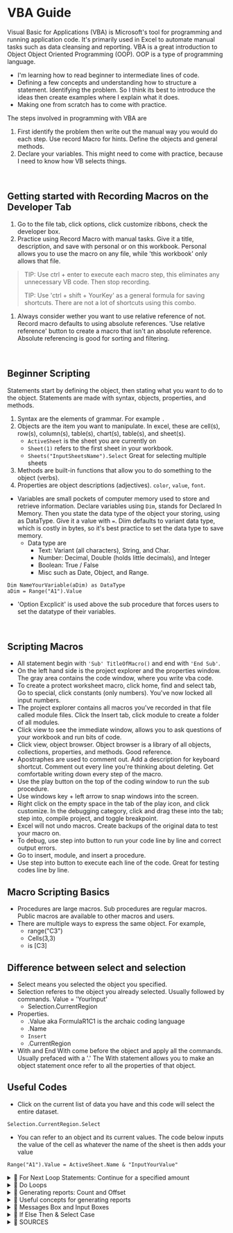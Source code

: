 # VBA Guide
Visual Basic for Applications (VBA) is Microsoft's tool for programming and running application code. It's primarily used in Excel to automate manual tasks such as data cleansing and reporting. VBA is a great introduction to Object Object Oriented Programming (OOP). OOP is a type of programming language.
- I'm learning how to read beginner to intermediate lines of code.
- Defining a few concepts and understanding how to structure a statement. Identifying the problem.  So I think its best to introduce the ideas then create examples where I explain what it does.
- Making one from scratch has to come with practice.

The steps involved in programming with VBA are
1. First identify the problem then write out the manual way you would do each step. Use record Macro for hints. Define the objects and general methods.
2. Declare your variables. This might need to come with practice, because I need to know how VB selects things.
</br>

## Getting started with Recording Macros on the Developer Tab
1. Go to the file tab, click options, click customize ribbons, check the developer box.
1. Practice using Record Macro with manual tasks. Give it a title, description, and save with personal or on this workbook. Personal allows you to use the macro on any file, while 'this workbook' only allows that file.
> TIP: Use ctrl + enter to execute each macro step, this eliminates any unnecessary VB code. Then stop recording.
> 
> TIP: Use 'ctrl + shift + YourKey' as a general formula for saving shortcuts. There are not a lot of shortcuts using this combo.
1. Always consider wether you want to use relative reference of not. Record macro defaults to using absolute references. 'Use relative reference' button to create a macro that isn't an absolute reference. Absolute referencing is good for sorting and filtering. 
</br>

## Beginner Scripting
Statements start by defining the object, then stating what you want to do to the object. Statements are made with syntax, objects, properties, and methods.
1. Syntax are the elements of grammar. For example `.`
1. Objects are the item you want to manipulate. In excel, these are cell(s), row(s), column(s), table(s), chart(s), table(s), and sheet(s). 
   - `ActiveSheet` is the sheet you are currently on
   - `Sheet(1)` refers to the first sheet in your workbook.
   - `Sheets("InputSheetsName").Select` Great for selecting multiple sheets
1. Methods are built-in functions that allow you to do something to the object (verbs). 
1. Properties are object descriptions (adjectives). `color`, `value`, `font`.
- Variables are small pockets of computer memory used to store and retrieve information. Declare variables using `Dim`, stands for Declared In Memory. Then you state the data type of the object your storing, using as DataType. Give it a value with `=`. Diim defaults to variant data type, which is costly in bytes, so it's best practice to set the data type to save memory. 
  - Data type are
      - Text: Variant (all characters), String, and Char.
      - Number: Decimal, Double (holds little decimals), and Integer
      - Boolean: True / False
      - Misc such as Date, Object, and Range.
```
Dim NameYourVariable(aDim) as DataType
aDim = Range("A1").Value 
```
- 'Option Excplicit' is used above the sub procedure that forces users to set the datatype of their variables.

</br>
 




## Scripting Macros
- All statement begin with `'Sub' TitleOfMacro()` and end with `'End Sub'`.
- On the left hand side is the project explorer and the properties window. The gray area contains the code window, where you write vba code.
- To create a protect worksheet macro, click home, find and select tab, Go to special, click constants (only numbers). You've now locked all input numbers.
- The project explorer contains all macros you've recorded in that file called module files. Click the Insert tab, click module to create a folder of all modules.
- Click view to see the immediate window, allows you to ask questions of your workbook and run bits of code.
- Click view, object browser. Object browser is a library of all objects, collections, properties, and methods. Good reference.
- Apostraphes are used to comment out. Add a description for keyboard shortcut. Comment out every line you're thinking about deleting. Get comfortable writing down every step of the macro.
- Use the play button on the top of the coding window to run the sub procedure.
- Use windows key + left arrow to snap windows into the screen.
- Right click on the empty space in the tab of the play icon, and click customize. In the debugging category, click and drag these into the tab; step into, compile project, and toggle breakpoint.
- Excel will not undo macros. Create backups of the original data to test your macro on. 
- To debug, use step into button to run your code line by line and correct output errors. 
- Go to insert, module, and insert a procedure.
- Use step into button to execute each line of the code. Great for testing codes line by line.



## Macro Scripting Basics
- Procedures are large macros. Sub procedures are regular macros. Public macros are available to other macros and users. 
- There are multiple ways to express the same object. For example,
   - range("C3")
   - Cells(3,3)
   - is [C3]



## Difference between select and selection
- Select means you selected the object you specified.
- Selection referes to the object you already selected. Usually followed by commands. Value = 'YourInput'
  - Selection.CurrentRegion
- Properties.
  - .Value aka FormulaR1C1 is the archaic coding language
  - .Name
  - `Insert`
  - .CurrentRegion
 - With and End With come before the object and apply all the commands. Usually prefaced with a '.' The With statement allows you to make an object statement once refer to all the properties of that object.



## Useful Codes
- Click on the current list of data you have and this code will select the entire dataset.
```
Selection.CurrentRegion.Select
```
- You can refer to an object and its current values. The code below inputs the value of the cell as whatever the name of the sheet is then adds your value
```
Range("A1").Value = ActiveSheet.Name & "InputYourValue"
```

<!-- START -->
<details>
 <summary>🤖 For Next Loop Statements: Continue for a specified amount</summary>

---
There are different types of loops in VBA, For-Next loops and the Do loop. The steps to create a loop are
1. Loops require variables. FIrst define your variable.
1. Write the code you want to repeat.
1. Wrap that code with a For Next Loop
1. Define the iteration count for the For statement
1. Tell the Next statement to move on tot he next variable value.

For-Next Loop
    For X = 10(YourCondition)
    Cells(x,1).Value = 100
    Next x
    
Double For-Next Loop
    Public Sub MacroName()
    Dim aDimCol as Integer
    Dim bDimRow as Integer
     For aDimCol = 1 to 3
     For aDimRow = 1 to 10 
     Cells(bDimRow,aDimCol).Value = "wow" <!-- For rows 1-10 and cols 1-3 insert this value  -->
     Next bDimRow
     Next aDimCol
    End Sub

Triple For-Next Loop
  Public Sub TripleLoopEx()
    Dim intCol as Integer
    Dim intRow as Integer
    Dim intSheet as Integer
      For intSheet = 3 to 5
      For intCol = 1 to 3
      For intRow = 1 to 5
      Worksheets(intsheet).Cells(intRow, intCol).Value = "wow"
      Next intSheet = 3 to 5
      Next intCol = 1 to 3
      Next intRow = 1 to 5 
  End Sub

For Each Loop: Works like a for next loop, but operates on collections. Collections like worksheets
   Dim x As Worksheet
    For Each x In Worksheet
    MsgBox "Found Worksheet: " & x.Name <!-- This looks at each worksheet and creates a message box  -->
   Next x

Exit For Statement: Used to exit a loop early 
Dim x as Integer
For x = 1 to 50
Range("B" & x).Select
 IF Range("B" & x).Value = "Stop" THEN
  Exit For
ElseIf Range("B" & x).Value = "" Then
  Range("B" & x).value = "Info"
End If
Next x


---

</details>
<!-- END -->

<!-- START -->
<details>
 <summary>🤖 Do Loops</summary>

---
- Do loops continue until you specify a criteria to complete.
1. Declare your variable
2. Code the statement to declare the starting number of your variable.
3. Type the code you wanted repreated
4. Wrap with a do while loop
5. Determine the stopping point after the do while statement
6. After the code to repeat, enter in some code to up your variable.

```
Public Sub ExampleDoWhileLoop
Dim x as Integer
x = 1
Do while x < 10
Cells(x,1).Value = 100
x = x + 1
Loop  --> This ends the loop
End Sub
```
- Do while not empty continues until the specified range or condition is not empty. Means setting the value to  <>""
- Do Until loops continue until a test is true. Do Loop Until is another iteration of this.

---

</details>
<!-- END -->



<!-- START -->
<details>
 <summary>🤖 Generating reports: Count and Offset</summary>

---
?Worksheets.Count <!-- Worksheeets is the object. Count is the method -->
Selection.Offset() <!-- Offset allows you to travel rows move (negatives) up and (postiives) down and columns move left right from the current selection -->

- To copy data from one sheet to another. Declare the variables, variables are the objects you want to change (objects and their info). Then select each and use count and offset in a for next loop.
```
Dim x as Integer
Dim sheettitle as string
For x = 1 to worksheets.count - 1
Worksheets(x).select    --> Goes to first sheet
Sheettitle = activesheet.name --> Grabs the sheet title and stores it in dim sheettitle
Worksheets("P&L").Select    --> This selects
Range("A1").Select
Selection.Offset
```

---

</details>
<!-- END -->


<!-- START -->
<details>
 <summary>🤖 Useful concepts for generating reports</summary>

---
- To copy data from one sheet to another. Declare the variables, variables are the objects you want to change (objects and their info). Declaring a variable means storing things in it.
- Then select each and use count and offset in a for next loop.
- You can call other macros you've made. Done by writing the method `Call`
  - Instead of control shift down to find the very bottom cell, you can state: Range("A1000000").Select (This selects the very most bottom cell)
  - Then: Selection.End(xlUp).Select
  - ActiveCell.Offset(2,0).Select <!-- This will go down from the selection -->
- Find and replace in VB is 
```
'Code will find the data and remember where it is
Dim datastart as String
Range("A1").Select
Selection.End(xlDown).Select    <!-- This goes down form the selected range and select the next object. -->
datastart = ActiveCell.address    <!-- The address method remembers the reference location of that cell. -->
Range(datastart).Select
```

---

</details>
<!-- END -->



<!-- START -->
<details>
 <summary>🤖 Messages Box and Input Boxes</summary>

---
- Message boxes are pop ups for the user
  - Create a variable as the message box
  - When creating a variable usually the naming convention is "abbreviated datatype" + "Title"
  - When codes move to the right where you can't see them, you can use a code continuation character.
  - 
- Input boxes are inputs that the user can type in

---

</details>
<!-- END -->



<!-- START -->
<details>
 <summary>🤖 If Else Then & Select Case</summary>

---
- If, Then condition1, elseif condition2, and end the statement with End If
- Elseif is used for a specific input and else if for anything nonspecified. 
- `Select Case` is a more efficient way to write if then statements and ends with `End Select`
- You can create multiple variables, use commas to seperate them.
---

</details>
<!-- END -->


<details>
 <summary>🛑 SOURCES</summary>

---  
- VBA Beginner Tutorial - https://www.youtube.com/watch?v=G05TrN7nt6k&list=PLoyECfvEFOjYYy54Wa9E83xycKilVMoHp
- 

<ins>Testing</ins> -- To underline text

---

<details>
